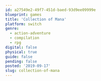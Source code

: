 ```yaml
---
id: a27549e2-49f7-451d-baed-93d9ee09999e
blueprint: games
title: 'Collection of Mana'
platform: switch
genre:
  - action-adventure
  - compilation
  - rpg
digital: false
physical: true
guide: false
pending: false
posted: '2019-09-17'
slug: collection-of-mana
---
```

